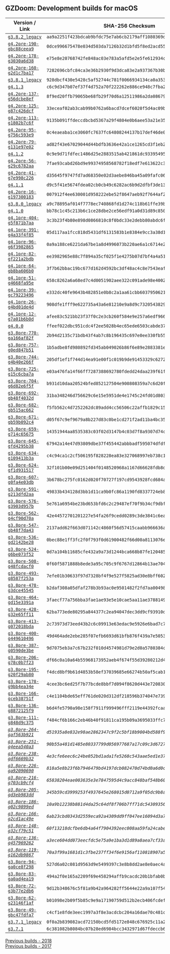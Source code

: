 ## GZDoom: Development builds for macOS

|Version / Link|SHA-256 Checksum|
|---|---|
|[`g3.8.2_legacy`](https://github.com/alexey-lysiuk/gzdoom-macos-devbuilds/releases/download/g3.8.2_legacy/gzdoom-g3.8.2_legacy.dmg)|`aa9a2251f423bdcab9bfdc75e7ab6cb2179aff1080369d665f972225e576a8f5`|
|[`g4.2pre-190-gbc88ceea9`](https://github.com/alexey-lysiuk/gzdoom-macos-devbuilds/releases/download/g4.2pre-190-gbc88ceea9/gzdoom-g4.2pre-190-gbc88ceea9.dmg)|`0dce996675478e034d503da7126b32d1bfd5f8ed2acd5505d15af46223a080bf`|
|[`g4.2pre-178-g3030a6d38`](https://github.com/alexey-lysiuk/gzdoom-macos-devbuilds/releases/download/g4.2pre-178-g3030a6d38/gzdoom-g4.2pre-178-g3030a6d38.dmg)|`e75e8e20768742fe848ac03e783a5afd5e2e5fe612934c96889856667e462702`|
|[`g4.2pre-160-g2d1c7ba17`](https://github.com/alexey-lysiuk/gzdoom-macos-devbuilds/releases/download/g4.2pre-160-g2d1c7ba17/gzdoom-g4.2pre-160-g2d1c7ba17.dmg)|`7282696cbfc84ca3e36b2930f9d3dca83e2a937367b30b24e3e99eab05c56360`|
|[`g3.8.1_legacy`](https://github.com/alexey-lysiuk/gzdoom-macos-devbuilds/releases/download/g3.8.1_legacy/gzdoom-g3.8.1_legacy.dmg)|`928dbcf430e5428c5af52744c781f0066934134ca0a3530fe84fa55a93ff1a05`|
|[`g4.1.3`](https://github.com/alexey-lysiuk/gzdoom-macos-devbuilds/releases/download/g4.1.3/gzdoom-g4.1.3.dmg)|`c6c9d347b07ef37f4d752a70f222262e886ce948c7fba24453568d5de8d82af3`|
|[`g4.2pre-137-g56dcbe8ef`](https://github.com/alexey-lysiuk/gzdoom-macos-devbuilds/releases/download/g4.2pre-137-g56dcbe8ef/gzdoom-g4.2pre-137-g56dcbe8ef.dmg)|`8f9ed20ffb79065be68fb29f70d6a12511986a2da08679ae8702ba49d050be65`|
|[`g4.2pre-125-g87c426dcf`](https://github.com/alexey-lysiuk/gzdoom-macos-devbuilds/releases/download/g4.2pre-125-g87c426dcf/gzdoom-g4.2pre-125-g87c426dcf.dmg)|`33eceaf02ab3cab99b0762a6bacd7dcef6020f5d4ac09ba61be7fe102826b835`|
|[`g4.2pre-113-g1802b7c6f`](https://github.com/alexey-lysiuk/gzdoom-macos-devbuilds/releases/download/g4.2pre-113-g1802b7c6f/gzdoom-g4.2pre-113-g1802b7c6f.dmg)|`9135b091ffdeccdbcbd5367a29f4804e0b6aee53a21e35da4975f07bee8312ca`|
|[`g4.2pre-95-g756c593e9`](https://github.com/alexey-lysiuk/gzdoom-macos-devbuilds/releases/download/g4.2pre-95-g756c593e9/gzdoom-g4.2pre-95-g756c593e9.dmg)|`0c4eaeaba1ce3060fc7637fc64808244137b17def46de0d6a4f48a1823dc8ff8`|
|[`g4.2pre-79-g131e97e02`](https://github.com/alexey-lysiuk/gzdoom-macos-devbuilds/releases/download/g4.2pre-79-g131e97e02/gzdoom-g4.2pre-79-g131e97e02.dmg)|`ad82f43e67029044d44bdfb3636e42a1ce1265cd3f1eb253510b3a2c1b73ff13`|
|[`g4.1.2`](https://github.com/alexey-lysiuk/gzdoom-macos-devbuilds/releases/download/g4.1.2/gzdoom-g4.1.2.dmg)|`0c9e9d71fdfec1486d25e2883515ab421861dc9339549572aae3aa18508692cc`|
|[`g4.2pre-56-g29c6782aa`](https://github.com/alexey-lysiuk/gzdoom-macos-devbuilds/releases/download/g4.2pre-56-g29c6782aa/gzdoom-g4.2pre-56-g29c6782aa.dmg)|`7fae93cabd26bd9e99374958568782f18edf7e613622c3721f1fcef22af8a7f4`|
|[`g4.2pre-41-g7e998c226`](https://github.com/alexey-lysiuk/gzdoom-macos-devbuilds/releases/download/g4.2pre-41-g7e998c226/gzdoom-g4.2pre-41-g7e998c226.dmg)|`d35645f9747fd7ad68350e02d3aebe846ba45a09fafc067b875f2b59a7147d5e`|
|[`g4.1.1`](https://github.com/alexey-lysiuk/gzdoom-macos-devbuilds/releases/download/g4.1.1/gzdoom-g4.1.1.dmg)|`d9c5f41e5674fdea02cb0cb49c6282ac6b9d2dfbf3de13cbe07e69b3a2cd3494`|
|[`g4.2pre-16-g197300183`](https://github.com/alexey-lysiuk/gzdoom-macos-devbuilds/releases/download/g4.2pre-16-g197300183/gzdoom-g4.2pre-16-g197300183.dmg)|`007912f4ee630001d958222ebe52f8647aeb92f7644af2bf84a3b08ecd77be0f`|
|[`g3.8.0_legacy`](https://github.com/alexey-lysiuk/gzdoom-macos-devbuilds/releases/download/g3.8.0_legacy/gzdoom-g3.8.0_legacy.dmg)|`a9c78895af014f7778ec740868fd1d274c118b61ffe39ba045bf7cdd0a3114f8`|
|[`g4.1.0`](https://github.com/alexey-lysiuk/gzdoom-macos-devbuilds/releases/download/g4.1.0/gzdoom-g4.1.0.dmg)|`bb78c1c45c213b6c1ce28dbe2ce56edf91a0d31d89c8503840725cc5d6d54209`|
|[`g4.1pre-404-g5f871b7aa`](https://github.com/alexey-lysiuk/gzdoom-macos-devbuilds/releases/download/g4.1pre-404-g5f871b7aa/gzdoom-g4.1pre-404-g5f871b7aa.dmg)|`3c3b23f4b80e898d0866810c8f0bdc33e2debb80abdc6f5ff1223fdb0b03e10b`|
|[`g4.1pre-391-g4a33f4f85`](https://github.com/alexey-lysiuk/gzdoom-macos-devbuilds/releases/download/g4.1pre-391-g4a33f4f85/gzdoom-g4.1pre-391-g4a33f4f85.dmg)|`05d117aa1fcc818d5431df6131583b1e8384e9cc3a38d1bf59943dbe6ba5cdd7`|
|[`g4.1pre-96-g6f3982865`](https://github.com/alexey-lysiuk/gzdoom-macos-devbuilds/releases/download/g4.1pre-96-g6f3982865/gzdoom-g4.1pre-96-g6f3982865.dmg)|`0a9a188ce6221da67be1a8d4996073b220ae6a1c6714e2db13d53e2ee6c44a8a`|
|[`g4.1pre-82-gf221a2bdb`](https://github.com/alexey-lysiuk/gzdoom-macos-devbuilds/releases/download/g4.1pre-82-gf221a2bdb/gzdoom-g4.1pre-82-gf221a2bdb.dmg)|`ee3982965e88c7f894a35cf025f1e4275b07d7bf4a4a5136dcd608303202dd99`|
|[`g4.1pre-64-gb8ba606b0`](https://github.com/alexey-lysiuk/gzdoom-macos-devbuilds/releases/download/g4.1pre-64-gb8ba606b0/gzdoom-g4.1pre-64-gb8ba606b0.dmg)|`3f7b62bbac19bc677d162d4592bc3df48ac4c8e7543eaf3a805f315908a1f1a2`|
|[`g4.1pre-51-g4668fa95e`](https://github.com/alexey-lysiuk/gzdoom-macos-devbuilds/releases/download/g4.1pre-51-g4668fa95e/gzdoom-g4.1pre-51-g4668fa95e.dmg)|`658c8262a6a68ed7c4d0051902aee322c091ade98e4002526c7af99d7e97bef6`|
|[`g4.1pre-39-gc79223496`](https://github.com/alexey-lysiuk/gzdoom-macos-devbuilds/releases/download/g4.1pre-39-gc79223496/gzdoom-g4.1pre-39-gc79223496.dmg)|`e332dc40fe9643b482851e0b8c2a1aa61cbb6037950621253c83d464d7559b08`|
|[`g4.1pre-26-g4bd01de4d`](https://github.com/alexey-lysiuk/gzdoom-macos-devbuilds/releases/download/g4.1pre-26-g4bd01de4d/gzdoom-g4.1pre-26-g4bd01de4d.dmg)|`908dfe1fff9e622735a43a6e81210e9a8d9c73205438296fe82e3465c54543ed`|
|[`g4.1pre-12-g7a01b6b0d`](https://github.com/alexey-lysiuk/gzdoom-macos-devbuilds/releases/download/g4.1pre-12-g7a01b6b0d/gzdoom-g4.1pre-12-g7a01b6b0d.dmg)|`afee83c521bb23f37f0c2e3cb260f584e9e257a6edf966da7bee58c91be680ed`|
|[`g4.0.0`](https://github.com/alexey-lysiuk/gzdoom-macos-devbuilds/releases/download/g4.0.0/gzdoom-g4.0.0.dmg)|`ffeef022dbc951cdc4f2ee5028b4ec65ede6503cabde37184806fa14e0e0cc1b`|
|[`g3.8pre-770-ga166af82f`](https://github.com/alexey-lysiuk/gzdoom-macos-devbuilds/releases/download/g3.8pre-770-ga166af82f/gzdoom-g3.8pre-770-ga166af82f.dmg)|`2b94d2135c71bdb43f4ab7c8b196435c697e0ee330fb556ff5046ac50283aa76`|
|[`g3.8pre-757-g0ed847b51`](https://github.com/alexey-lysiuk/gzdoom-macos-devbuilds/releases/download/g3.8pre-757-g0ed847b51/gzdoom-g3.8pre-757-g0ed847b51.dmg)|`1b5adbe8fd980892fd345ab049026b86f6e89e2883381ebaaae241e179be52a8`|
|[`g3.8pre-744-g4b40e266f`](https://github.com/alexey-lysiuk/gzdoom-macos-devbuilds/releases/download/g3.8pre-744-g4b40e266f/gzdoom-g3.8pre-744-g4b40e266f.dmg)|`205df1ef1f744d14ea91e00f1c019b9de91453329c6272b4238d778d2357e5a1`|
|[`g3.8pre-725-g15c6cba7a`](https://github.com/alexey-lysiuk/gzdoom-macos-devbuilds/releases/download/g3.8pre-725-g15c6cba7a/gzdoom-g3.8pre-725-g15c6cba7a.dmg)|`e03a476fa14f66ff7287388692780fdedd24daa239f61fe6376febfd86df0ead`|
|[`g3.8pre-704-g6d82e6f5f`](https://github.com/alexey-lysiuk/gzdoom-macos-devbuilds/releases/download/g3.8pre-704-g6d82e6f5f/gzdoom-g3.8pre-704-g6d82e6f5f.dmg)|`b931d10daa20524bfed852127504e900808359a7c6d20f1e663a789257a07ca7`|
|[`g3.8pre-692-gb48f4032d`](https://github.com/alexey-lysiuk/gzdoom-macos-devbuilds/releases/download/g3.8pre-692-gb48f4032d/gzdoom-g3.8pre-692-gb48f4032d.dmg)|`31ba348246d756629c6e15e5951de4e1745c24fd01d803b89d3960f248f89e86`|
|[`g3.8pre-682-gb515ac662`](https://github.com/alexey-lysiuk/gzdoom-macos-devbuilds/releases/download/g3.8pre-682-gb515ac662/gzdoom-g3.8pre-682-gb515ac662.dmg)|`f5fb562c4d7252262dc89add4cc56506c22affb1829c15e286832782d078cc73`|
|[`g3.8pre-671-gb59b092c4`](https://github.com/alexey-lysiuk/gzdoom-macos-devbuilds/releases/download/g3.8pre-671-gb59b092c4/gzdoom-g3.8pre-671-gb59b092c4.dmg)|`d05f67c9ef9679a8b227d83c0be1cd271f2ad11ba4bc353c619a4a86ad752a4b`|
|[`g3.8pre-659-g714c65675`](https://github.com/alexey-lysiuk/gzdoom-macos-devbuilds/releases/download/g3.8pre-659-g714c65675/gzdoom-g3.8pre-659-g714c65675.dmg)|`14351944aa8535383c03f02d3147b4c03d7f8a9307d74cc0875f02d5485d89c2`|
|[`g3.8pre-645-gfd4295b38`](https://github.com/alexey-lysiuk/gzdoom-macos-devbuilds/releases/download/g3.8pre-645-gfd4295b38/gzdoom-g3.8pre-645-gfd4295b38.dmg)|`67942a14e47d93809dbe37f455442abbbadf595074dfdf1efb4508f74c04b66b`|
|[`g3.8pre-634-g109413b3a`](https://github.com/alexey-lysiuk/gzdoom-macos-devbuilds/releases/download/g3.8pre-634-g109413b3a/gzdoom-g3.8pre-634-g109413b3a.dmg)|`c4c94ca1c2cf506195f828228ea83e327068997eb738c1b0af44d85fad64c015`|
|[`g3.8pre-624-gf1d931517`](https://github.com/alexey-lysiuk/gzdoom-macos-devbuilds/releases/download/g3.8pre-624-gf1d931517/gzdoom-g3.8pre-624-gf1d931517.dmg)|`32f101b00e09d251404f0148520968a1167d66628fdb8de9e0a83def3a7d5b4e`|
|[`g3.8pre-607-g0fa4e03db`](https://github.com/alexey-lysiuk/gzdoom-macos-devbuilds/releases/download/g3.8pre-607-g0fa4e03db/gzdoom-g3.8pre-607-g0fa4e03db.dmg)|`3b678bc275fc0162d020f70727f197cd9543928fcd684a1b371484889b201d81`|
|[`g3.8pre-591-g213dfd2aa`](https://github.com/alexey-lysiuk/gzdoom-macos-devbuilds/releases/download/g3.8pre-591-g213dfd2aa/gzdoom-g3.8pre-591-g213dfd2aa.dmg)|`49833b434128d3bb1d11ca9b0fc86a1190fd8337724eb8d2a79bdd7339db3c85`|
|[`g3.8pre-576-g3903d957b`](https://github.com/alexey-lysiuk/gzdoom-macos-devbuilds/releases/download/g3.8pre-576-g3903d957b/gzdoom-g3.8pre-576-g3903d957b.dmg)|`5e761a6954be23bd653bfd6c2c29487ef70f9b34cf9dbf352a05d93400fb9efb`|
|[`g3.8pre-562-g4cf90d70a`](https://github.com/alexey-lysiuk/gzdoom-macos-devbuilds/releases/download/g3.8pre-562-g4cf90d70a/gzdoom-g3.8pre-562-g4cf90d70a.dmg)|`42e44572701201227e54fa26f9cedd0289c3de3841c6ea5f1ebb69d352a3f55b`|
|[`g3.8pre-547-gb48f7da43`](https://github.com/alexey-lysiuk/gzdoom-macos-devbuilds/releases/download/g3.8pre-547-gb48f7da43/gzdoom-g3.8pre-547-gb48f7da43.dmg)|`2137add62f663d071142c4860f56d57415caabb966636a0f78f92596caef14f5`|
|[`g3.8pre-536-gd2142be28`](https://github.com/alexey-lysiuk/gzdoom-macos-devbuilds/releases/download/g3.8pre-536-gd2142be28/gzdoom-g3.8pre-536-gd2142be28.dmg)|`0bec88e1ff3fc2f0f793f0d61900482f66d00a8113076eb0079b1e280cc569bb`|
|[`g3.8pre-524-g6be073f52`](https://github.com/alexey-lysiuk/gzdoom-macos-devbuilds/releases/download/g3.8pre-524-g6be073f52/gzdoom-g3.8pre-524-g6be073f52.dmg)|`0d7a104b11685cfe432a9a73d1244bca668b87fe12048596c70a249596f09e41`|
|[`g3.8pre-508-g48fcdacf0`](https://github.com/alexey-lysiuk/gzdoom-macos-devbuilds/releases/download/g3.8pre-508-g48fcdacf0/gzdoom-g3.8pre-508-g48fcdacf0.dmg)|`0f60f5871888b8ede3a95c705c9f6767d12864b13ae704afb796532d32e9a55b`|
|[`g3.8pre-493-g8587f253a`](https://github.com/alexey-lysiuk/gzdoom-macos-devbuilds/releases/download/g3.8pre-493-g8587f253a/gzdoom-g3.8pre-493-g8587f253a.dmg)|`7efe01b30633f97d7328bf4f9e527f5825ad30e8bff602e487e3596afc14a67d`|
|[`g3.8pre-478-g3dce45545`](https://github.com/alexey-lysiuk/gzdoom-macos-devbuilds/releases/download/g3.8pre-478-g3dce45545/gzdoom-g3.8pre-478-g3dce45545.dmg)|`b2daf308a05dfaf278b3b93ac0e9501482f2fd7aa00498af56fd6cc4075b6419`|
|[`g3.8pre-464-gd15e3391a`](https://github.com/alexey-lysiuk/gzdoom-macos-devbuilds/releases/download/g3.8pre-464-gd15e3391a/gzdoom-g3.8pre-464-gd15e3391a.dmg)|`3faecf77a756bba3fae1ae93e5e10cae5aa11ae3788149bd995fb9149da7e483`|
|[`g3.8pre-428-g32e65ff11`](https://github.com/alexey-lysiuk/gzdoom-macos-devbuilds/releases/download/g3.8pre-428-g32e65ff11/gzdoom-g3.8pre-428-g32e65ff11.dmg)|`62ba773ede80295a844377c2ea94047dec3dd9cf93910d4393ac410ce8d725a6`|
|[`g3.8pre-413-g072018bda`](https://github.com/alexey-lysiuk/gzdoom-macos-devbuilds/releases/download/g3.8pre-413-g072018bda/gzdoom-g3.8pre-413-g072018bda.dmg)|`2c73973d73eed43b2c6c09913e63edac9e5926e6bad7c7e2e784c21285ed7e04`|
|[`g3.8pre-400-g449610496`](https://github.com/alexey-lysiuk/gzdoom-macos-devbuilds/releases/download/g3.8pre-400-g449610496/gzdoom-g3.8pre-400-g449610496.dmg)|`49d464ade2ebe285f07efb6693d61bfb876f439a7e50537d8202c5a26ffef1f5`|
|[`g3.8pre-387-g0590de3be`](https://github.com/alexey-lysiuk/gzdoom-macos-devbuilds/releases/download/g3.8pre-387-g0590de3be/gzdoom-g3.8pre-387-g0590de3be.dmg)|`9d7075eb3a7c67b232f010d4574981d79e2d0a5780384c7bc7bc517e9400c454`|
|[`g3.8pre-206-g78c0b7f23`](https://github.com/alexey-lysiuk/gzdoom-macos-devbuilds/releases/download/g3.8pre-206-g78c0b7f23/gzdoom-g3.8pre-206-g78c0b7f23.dmg)|`df66c0a10a64b55968173952aeb4f674f55d39280212d4661188d07d8b1c6d0c`|
|[`g3.8pre-195-g20f29ab80`](https://github.com/alexey-lysiuk/gzdoom-macos-devbuilds/releases/download/g3.8pre-195-g20f29ab80/gzdoom-g3.8pre-195-g20f29ab80.dmg)|`f4dcd8bf9b61d4853b58ef37039685e66274b50af5cab174bea35ef8e8b2848d`|
|[`g3.8pre-178-g9bb4ea34e`](https://github.com/alexey-lysiuk/gzdoom-macos-devbuilds/releases/download/g3.8pre-178-g9bb4ea34e/gzdoom-g3.8pre-178-g9bb4ea34e.dmg)|`4cee3bc6ed25f7b77bcde8bbf7d094f8620d443e7208309636f2946f628391c8`|
|[`g3.8pre-166-gceb38751f`](https://github.com/alexey-lysiuk/gzdoom-macos-devbuilds/releases/download/g3.8pre-166-gceb38751f/gzdoom-g3.8pre-166-gceb38751f.dmg)|`c4e1104bde65eff761de020d312df218596b374047e73948cba1619eb357ffd0`|
|[`g3.8pre-136-g8872125f9`](https://github.com/alexey-lysiuk/gzdoom-macos-devbuilds/releases/download/g3.8pre-136-g8872125f9/gzdoom-g3.8pre-136-g8872125f9.dmg)|`b6d4fe5790a98e158f7911f999496fff2119e44392fcaa63450ccafdad8f1283`|
|[`g3.8pre-111-g848d9c375`](https://github.com/alexey-lysiuk/gzdoom-macos-devbuilds/releases/download/g3.8pre-111-g848d9c375/gzdoom-g3.8pre-111-g848d9c375.dmg)|`f484cf6b166c2eb46b40f91811ca195b09a3695033ffc753105c94b3ddb6e0b9`|
|_[`g3.8pre-264-gaf563b921`](https://github.com/alexey-lysiuk/gzdoom-macos-devbuilds/releases/download/g3.8pre-264-gaf563b921/gzdoom-g3.8pre-264-gaf563b921.dmg)_|_`d51935a8e832e98ae2862347c9f2c5bf18b9004bd588f9d2d239256368a5bd78`_|
|_[`g3.8pre-251-g4eea540a3`](https://github.com/alexey-lysiuk/gzdoom-macos-devbuilds/releases/download/g3.8pre-251-g4eea540a3/gzdoom-g3.8pre-251-g4eea540a3.dmg)_|_`90b55a481d1485e80337799d056977687a17c09c3d6727033083fb6975d00cc4`_|
|_[`g3.8pre-238-gdf6669b32`](https://github.com/alexey-lysiuk/gzdoom-macos-devbuilds/releases/download/g3.8pre-238-gdf6669b32/gzdoom-g3.8pre-238-gdf6669b32.dmg)_|_`4e3cfe6eec6c24be052bd1ada1fe5268c543aae5ed1e37698e5d7671d25905f3`_|
|_[`g3.8pre-226-ga92090690`](https://github.com/alexey-lysiuk/gzdoom-macos-devbuilds/releases/download/g3.8pre-226-ga92090690/gzdoom-g3.8pre-226-ga92090690.dmg)_|_`818a5e8b23f6b7946479bd4197dcb082470d74bd0a6d0cd6988913cc40f44044`_|
|_[`g3.8pre-216-g703cb9cf4`](https://github.com/alexey-lysiuk/gzdoom-macos-devbuilds/releases/download/g3.8pre-216-g703cb9cf4/gzdoom-g3.8pre-216-g703cb9cf4.dmg)_|_`65838204eae003635e3e7847595d4c9acc848baf548b609e1b23be194612cd92`_|
|_[`g3.8pre-205-gd3eb983dd`](https://github.com/alexey-lysiuk/gzdoom-macos-devbuilds/releases/download/g3.8pre-205-gd3eb983dd/gzdoom-g3.8pre-205-gd3eb983dd.dmg)_|_`345b59cd3999253f4937645e268015d0712a9f05dc9b8ab21204fa8a043701ac`_|
|_[`g3.8pre-186-g02c9899ed`](https://github.com/alexey-lysiuk/gzdoom-macos-devbuilds/releases/download/g3.8pre-186-g02c9899ed/gzdoom-g3.8pre-186-g02c9899ed.dmg)_|_`10a9b12238b881d4da25c64df8f706b7ff71dc54309356ed220dc7f5f38c78e4`_|
|_[`g3.8pre-166-g2cd1ac49e`](https://github.com/alexey-lysiuk/gzdoom-macos-devbuilds/releases/download/g3.8pre-166-g2cd1ac49e/gzdoom-g3.8pre-166-g2cd1ac49e.dmg)_|_`6ab23cbd0343d2559eca92a4309dd9ff047ee16094d3a79a5bf6c465cdafadd4`_|
|_[`g3.8pre-148-g32cf79c51`](https://github.com/alexey-lysiuk/gzdoom-macos-devbuilds/releases/download/g3.8pre-148-g32cf79c51/gzdoom-g3.8pre-148-g32cf79c51.dmg)_|_`60f13218dcfbe6db4a64f7904392eec008aa59fa24cabe99326501fb4ec9d78c`_|
|_[`g3.8pre-136-g457969262`](https://github.com/alexey-lysiuk/gzdoom-macos-devbuilds/releases/download/g3.8pre-136-g457969262/gzdoom-g3.8pre-136-g457969262.dmg)_|_`a3ece604dd073eecfdc5e75a9e1ba3d1d89a8aea7cf33ace0210c0e2924164c6`_|
|_[`g3.8pre-119-g162db9867`](https://github.com/alexey-lysiuk/gzdoom-macos-devbuilds/releases/download/g3.8pre-119-g162db9867/gzdoom-g3.8pre-119-g162db9867.dmg)_|_`70a3f99a1681d1c3fbe237ff34f6e9156af110818907a5776658c309cd1a70e6`_|
|[`g3.8pre-94-ga0ce8f298`](https://github.com/alexey-lysiuk/gzdoom-macos-devbuilds/releases/download/g3.8pre-94-ga0ce8f298/gzdoom-g3.8pre-94-ga0ce8f298.dmg)|`527d6a02c081d9563d9e5499397c3e8b8dd2ae8e0aec4ac88ab3ed2812d2c25b`|
|[`g3.8pre-83-ga0ad4ea19`](https://github.com/alexey-lysiuk/gzdoom-macos-devbuilds/releases/download/g3.8pre-83-ga0ad4ea19/gzdoom-g3.8pre-83-ga0ad4ea19.dmg)|`494a2f0e165a2209f69e458294affb9cacdc20b1bfab0bae8c827c93dda4c566`|
|[`g3.8pre-72-g3b77e2db6`](https://github.com/alexey-lysiuk/gzdoom-macos-devbuilds/releases/download/g3.8pre-72-g3b77e2db6/gzdoom-g3.8pre-72-g3b77e2db6.dmg)|`9d12b348676c5f81a9b42a964282ff5644e22a9a107f54b12e65429e912ffa1d`|
|[`g3.8pre-62-g23146f1af`](https://github.com/alexey-lysiuk/gzdoom-macos-devbuilds/releases/download/g3.8pre-62-g23146f1af/gzdoom-g3.8pre-62-g23146f1af.dmg)|`b01098e2b09f5b85c9e9a17190759d512b2ecb406fcdefbbd6a8093faf7ce932`|
|[`g3.8pre-49-gbc47fdfa7`](https://github.com/alexey-lysiuk/gzdoom-macos-devbuilds/releases/download/g3.8pre-49-gbc47fdfa7/gzdoom-g3.8pre-49-gbc47fdfa7.dmg)|`c4cf1e8fde3eec1997a3f8e3acdcbc204a16dae70c481c3b39e5b6935fbeaff4`|
|[`g3.7.1_legacy`](https://github.com/alexey-lysiuk/gzdoom-macos-devbuilds/releases/download/g3.7.1_legacy/gzdoom-g3.7.1_legacy.dmg)|`0f0a2b839082acd72150bcd5fd5172e848c676925c11a24181af7c9c87fc80a8`|
|[`g3.7.1`](https://github.com/alexey-lysiuk/gzdoom-macos-devbuilds/releases/download/g3.7.1/gzdoom-g3.7.1.dmg)|`6c381082b8084bc07b28ed6984bcc3432971d67fdeccb61f3ebbb23098bb0132`|

[Previous builds - 2018](https://github.com/alexey-lysiuk/gzdoom-macos-devbuilds-2018)  
[Previous builds - 2017](https://github.com/alexey-lysiuk/gzdoom-macos-devbuilds-2017)
